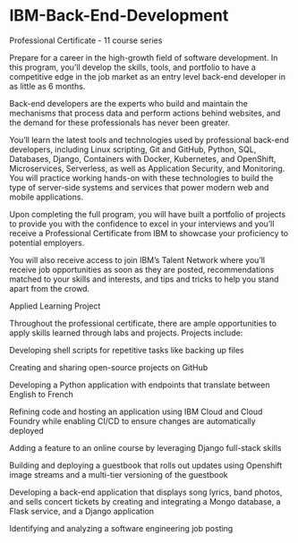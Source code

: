 # IBM-Back-End-Development
Professional Certificate - 11 course series


Prepare for a career in the high-growth field of software development. In this program, you’ll develop the skills, tools, and portfolio to have a competitive edge in the job market as an entry level back-end developer in as little as 6 months. 

Back-end developers are the experts who build and maintain the mechanisms that process data and perform actions behind websites, and the demand for these professionals has never been greater.

You’ll learn the latest tools and technologies used by professional back-end developers, including Linux scripting, Git and GitHub, Python, SQL, Databases, Django, Containers with Docker, Kubernetes, and OpenShift, Microservices, Serverless, as well as Application Security, and Monitoring. You will practice working hands-on with these technologies to build the type of server-side systems and services that power modern web and mobile applications.

Upon completing the full program, you will have built a portfolio of projects to provide you with the confidence to excel in your interviews and you’ll receive a Professional Certificate from IBM to showcase your proficiency to potential employers. 

You will also receive access to join IBM’s Talent Network where you’ll receive job opportunities as soon as they are posted, recommendations matched to your skills and interests, and tips and tricks to help you stand apart from the crowd. 

Applied Learning Project

Throughout the professional certificate, there are ample opportunities to apply skills learned through labs and projects. Projects include:   

Developing shell scripts for repetitive tasks like backing up files 

Creating and sharing open-source projects on GitHub

Developing a Python application with endpoints that translate between English to French 

Refining code and hosting an application using IBM Cloud and Cloud Foundry while enabling CI/CD to ensure changes are automatically deployed 

Adding a feature to an online course by leveraging Django full-stack skills 

Building and deploying a guestbook that rolls out updates using Openshift image streams and a multi-tier versioning of the guestbook

Developing a back-end application that displays song lyrics, band photos, and sells concert tickets by creating and integrating a Mongo database, a Flask service, and a Django application

 Identifying and analyzing a software engineering job posting 
